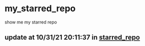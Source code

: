 # my_starred_repo
show me my starred repo

update at 10/31/21 20:11:37 in [starred_repo](./index.html)
---

